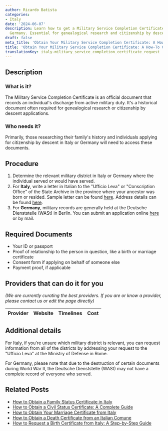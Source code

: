 ```yaml
---
author: Ricardo Batista
categories:
- Italy
date: '2024-06-07'
description: Learn how to get a Military Service Completion Certificate in Italy and
  Germany. Essential for genealogical research and citizenship by descent applications.
draft: false
meta_title: 'Obtain Your Military Service Completion Certificate: A How-To Guide'
title: 'Obtain Your Military Service Completion Certificate: A How-To Guide'
translationKey: italy-military_service_completion_certificate_request
---
```


## Description
### What is it?
The Military Service Completion Certificate is an official document that records an individual's discharge from active military duty. It's a historical document often required for genealogical research or citizenship by descent applications.

### Who needs it?
Primarily, those researching their family's history and individuals applying for citizenship by descent in Italy or Germany will need to access these documents.

## Procedure

1. Determine the relevant military district in Italy or Germany where the individual served or would have served.
2. For **Italy**, write a letter in Italian to the "Ufficio Leva" or "Conscription Office" of the State Archive in the province where your ancestor was born or resided. 
     Sample letter can be found [here](http://www.circolocalabrese.org/resources/letters/military.asp). Address details can be found [here](http://www.antenati.san.beniculturali.it/v/Archivio+di+Stato+di+Campobasso/Stato+civile+italiano/Campobasso/Nati/1871/007330246_00036.jpg.html?g2_imageViewsIndex=0).
3. For **Germany**, military records are generally held at the Deutsche Dienststelle (WASt) in Berlin. You can submit an application online [here](https://www.dd-wast.de/en/info-service-enquiries-enquiry-form.html) or by mail. 

## Required Documents
- Your ID or passport
- Proof of relationship to the person in question, like a birth or marriage certificate
- Consent form if applying on behalf of someone else
- Payment proof, if applicable

## Providers that can do it for you

_(We are currently curating the best providers. If you are or know a provider, please contact us or edit the page directly)_

| Provider        |     Website     |     Timelines    |       Cost      |
| --------------- | --------------- |  :-------------: | :-------------: |

## Additional details
For Italy, if you're unsure which military district is relevant, you can request information from all of the districts by addressing your request to the "Ufficio Leva" at the Ministry of Defense in Rome. 

For Germany, please note that due to the destruction of certain documents during World War II, the Deutsche Dienststelle (WASt) may not have a complete record of everyone who served.


## Related Posts

- [How to Obtain a Family Status Certificate in Italy](https://tramitit.com/guides/italy/family_status_certificate_request/)
- [How to Obtain a Civil Status Certificate: A Complete Guide](https://tramitit.com/guides/italy/civil_status_certificate/)
- [How to Obtain Your Marriage Certificate from Italy](https://tramitit.com/guides/italy/marriage_certificate_request/)
- [How to Obtain a Death Certificate from an Italian Comune](https://tramitit.com/guides/italy/death_certificate_request/)
- [How to Request a Birth Certificate from Italy: A Step-by-Step Guide](https://tramitit.com/guides/italy/birth_certificate_request/)